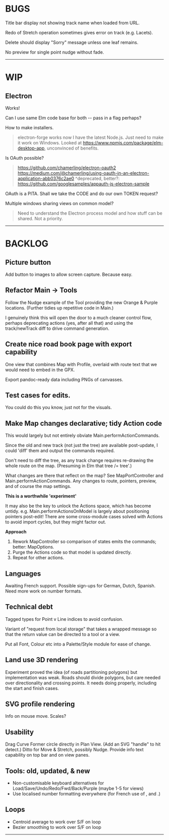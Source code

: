 
# BUGS

Title bar display not showing track name when loaded from URL.

Redo of Stretch operation sometimes gives error on track (e.g. Lacets).

Delete should display "Sorry" message unless one leaf remains.

No preview for single point nudge without fade.

--- 

# WIP

## Electron

Works!

Can I use same Elm code base for both -- pass in a flag perhaps?

How to make installers.
> electron-forge works now I have the latest Node.js.
> Just need to make it work on Windows.
Looked at https://www.npmjs.com/package/elm-desktop-app, unconvinced of benefits.

Is OAuth possible?
> https://github.com/chamerling/electron-oauth2
> https://medium.com/@chamerling/using-oauth-in-an-electron-application-abb0376c2ae0
> ^deprecated, better?: https://github.com/googlesamples/appauth-js-electron-sample
> 

OAuth is a PITA. Shall we take the CODE and do our own TOKEN request?

Multiple windows sharing views on common model?
> Need to understand the Electron process model and how stuff can be shared.
> Not a priority.

---

# BACKLOG

## Picture button

Add button to images to allow screen capture. Because easy.

## Refactor Main -> Tools

Follow the Nudge example of the Tool providing the new Orange & Purple locations.
(Further tidies up repetitive code in Main.)

I genuinely think this will open the door to a much cleaner control flow, perhaps deprecating
actions (yes, after all that) and using the track/newTrack diff to drive command generation.

## Create nice road book page with export capability

One view that combines Map with Profile, overlaid with route text that we would need to 
embed in the GPX.

Export pandoc-ready data including PNGs of canvasses.

## Test cases for edits.

You could do this you know, just not for the visuals.

## Make Map changes declarative; tidy Action code

This would largely but not entirely obviate Main.performActionCommands.

Since the old and new track (not just the tree) are available post-update,
I could 'diff' them and output the commands required.

Don't need to diff the tree, as any track change requires re-drawing the whole route on the map.
(Presuming in Elm that tree /= tree'.)

What changes are there that reflect on the map?
See MapPortController and Main.performActionCommands.
Any changes to route, pointers, preview, and of course the map settings.

**This is a worthwhile 'experiment'**

It may also be the key to unlock the Actions space, which has become untidy.
e.g. Main.performActionsOnModel is largely about positioning pointers post-edit!
There are some cross-module cases solved with Actions to avoid import cycles,
but they might factor out.

**Approach**

1. Rework MapController so comparison of states emits the commands; better: MapOptions.
2. Purge the Actions code so that model is updated directly.
3. Repeat for other actions.

## Languages

Awaiting French support.
Possible sign-ups for German, Dutch, Spanish.
Need more work on number formats.

## Technical debt

Tagged types for Point v Line indices to avoid confusion.

Variant of "request from local storage" that takes a wrapped message so that the return value
can be directed to a tool or a view.

Put all Font, Colour etc into a Palette/Style module for ease of change.

## Land use 3D rendering

Experiment proved the idea (of roads partitioning polygons) but implementation was weak.
Roads should divide polygons, but care needed over directionality and crossing points.
It needs doing properly, including the start and finish cases.

## SVG profile rendering

Info on mouse move.
Scales?

## Usability

Drag Curve Former circle directly in Plan View. (Add an SVG "handle" to hit detect.)
Ditto for Move & Stretch, possibly Nudge.
Provide info text capability on top bar and on view panes.

## Tools: old, updated, & new

- Non-customisable keyboard alternatives for Load/Save/Undo/Redo/Fwd/Back/Purple (maybe 1-5 for views)
- Use localised number formatting everywhere (for French use of , and .)

## Loops

- Centroid average to work over S/F on loop
- Bezier smoothing to work over S/F on loop

 
---
